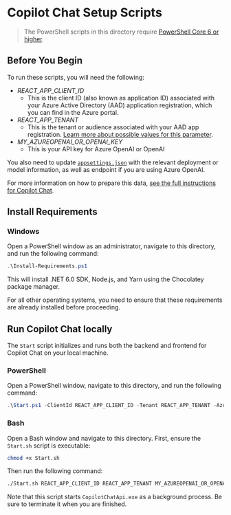 # Copilot Chat Setup Scripts

> The PowerShell scripts in this directory require [PowerShell Core 6 or higher](https://github.com/PowerShell/PowerShell#get-powershell).

## Before You Begin
To run these scripts, you will need the following:
- *REACT_APP_CLIENT_ID*
  - This is the client ID (also known as application ID) associated with your Azure Active Directory (AAD) application registration, which you can find in the Azure portal.
- *REACT_APP_TENANT*
  - This is the tenant or audience associated with your AAD app registration.
  [Learn more about possible values for this parameter](https://learn.microsoft.com/en-us/azure/active-directory/develop/msal-client-application-configuration#how-to-specify-the-audience-in-your-codeconfiguration).
- *MY_AZUREOPENAI_OR_OPENAI_KEY*
  - This is your API key for Azure OpenAI or OpenAI

You also need to update [`appsettings.json`](../webapi/appsettings.json) with the relevant deployment or model information, as well as endpoint if you are using Azure OpenAI.

For more information on how to prepare this data, [see the full instructions for Copilot Chat](../README.md).

## Install Requirements
### Windows
Open a PowerShell window as an administrator, navigate to this directory, and run the following command:
```powershell
.\Install-Requirements.ps1
```
This will install .NET 6.0 SDK, Node.js, and Yarn using the Chocolatey package manager.

For all other operating systems, you need to ensure that these requirements are already installed before proceeding.

## Run Copilot Chat locally
The `Start` script initializes and runs both the backend and frontend for Copilot Chat on your local machine.

### PowerShell
Open a PowerShell window, navigate to this directory, and run the following command:

```powershell
.\Start.ps1 -ClientId REACT_APP_CLIENT_ID -Tenant REACT_APP_TENANT -AzureOpenAIOrOpenAIKey MY_AZUREOPENAI_OR_OPENAI_KEY
```

### Bash
Open a Bash window and navigate to this directory. First, ensure the `Start.sh` script is executable:
```bash
chmod +x Start.sh
```

Then run the following command:
```bash
./Start.sh REACT_APP_CLIENT_ID REACT_APP_TENANT MY_AZUREOPENAI_OR_OPENAI_KEY
```
Note that this script starts `CopilotChatApi.exe` as a background process. Be sure to terminate it when you are finished.
